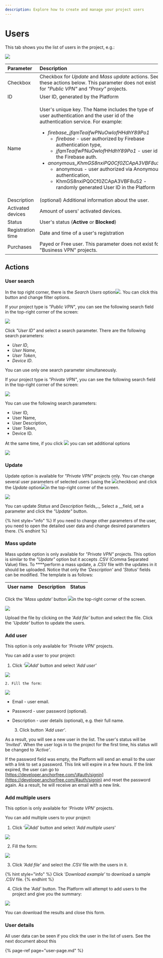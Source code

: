 ```yaml
---
description: Explore how to create and manage your project users
---
```


# Users

This tab shows you the list of users in the project, e.g.:  

![](../../.gitbook/assets/users_list.png)

<table>
  <thead>
    <tr>
      <th style="text-align:left">Parameter</th>
      <th style="text-align:left">Description</th>
    </tr>
  </thead>
  <tbody>
    <tr>
      <td style="text-align:left">
        <img src="../../.gitbook/assets/checkbox.webp" alt/>Checkbox</td>
      <td style="text-align:left">Checkbox for <em>Update</em> and <em>Mass update</em> actions. See these actions
        below. This parameter does not exist for <em>&quot;Public VPN&quot;</em> and <em>&quot;Proxy&quot;</em> projects.</td>
    </tr>
    <tr>
      <td style="text-align:left">ID</td>
      <td style="text-align:left">User ID, generated by the Platform</td>
    </tr>
    <tr>
      <td style="text-align:left">Name</td>
      <td style="text-align:left">
        <p>User&apos;s unique key. The Name includes the type of user authentication
          and the user id of the authentication service. For example:</p>
        <ul>
          <li><em>firebase_jfqmTeaifwPNuOwIofHHdhY89Po1</em>
            <ul>
              <li><em>firebase</em> - user authorized by Firebase authentication type,</li>
              <li><em>jfqmTeaifwPNuOwIofHHdhY89Po1</em> - user id in the Firebase auth.</li>
            </ul>
          </li>
          <li><em>anonymous_KhmGS8nxiPQ0Cf0ZCApA3VBF8uS2</em>
            <ul>
              <li>anonymous - user authorized via Anonymous authentication,</li>
              <li>KhmGS8nxiPQ0Cf0ZCApA3VBF8uS2 - randomly generated User ID in the Platform</li>
            </ul>
          </li>
        </ul>
      </td>
    </tr>
    <tr>
      <td style="text-align:left">Description</td>
      <td style="text-align:left">(optional) Additional information about the user.</td>
    </tr>
    <tr>
      <td style="text-align:left">Activated devices</td>
      <td style="text-align:left">Amount of users&apos; activated devices.</td>
    </tr>
    <tr>
      <td style="text-align:left">Status</td>
      <td style="text-align:left">User&apos;s status (<b>Active</b> or <b>Blocked</b>)</td>
    </tr>
    <tr>
      <td style="text-align:left">Registration time</td>
      <td style="text-align:left">Date and time of a user&apos;s registration</td>
    </tr>
    <tr>
      <td style="text-align:left">Purchases</td>
      <td style="text-align:left">Payed or Free user. This parameter does not exist for &quot;Business VPN&quot;
        projects.</td>
    </tr>
  </tbody>
</table>

## Actions

### User search

In the top right corner, there is the _Search_ _Users_ option![](../../.gitbook/assets/search_icon.png). You can click this button and change filter options.

If your project type is _"Public VPN"_, you can see the following search field in the top-right corner of the screen: 

![](../../.gitbook/assets/user_search_pvpn.png)

Click _"User ID"_ and select a search parameter. There are the following search parameters:

* _User ID_,
* _User Name_,
* _User Token_,
* _Device ID_.

You can use only one search parameter simultaneously.

If your project type is _"Private VPN"_, you can see the following search field in the top-right corner of the screen:

![](../../.gitbook/assets/user_search_bvpn.png)

You can use the following search parameters:

* User ID,
* User Name,
* User Description,
* User Token,
* Device ID. 

At the same time, if you click ![](../../.gitbook/assets/filtr_icon.jpg) you can set additional options   

![](../../.gitbook/assets/user_search_filter.png)

### Update

Update option is available for _"Private VPN"_ projects only. You can change several user parameters of selected users \(using the ![](../../.gitbook/assets/checkbox.webp)checkbox\) and click the _Update_ option![](../../.gitbook/assets/edit_icon.png)in the top-right corner of the screen. 

![](../../.gitbook/assets/users_update.png)

You can update _Status_ and _Description_ fields_._ Select a __field, set a parameter and click the _"Update"_ button.

{% hint style="info" %}
If you need to change other parameters of the user, you need to open the detailed user data and change desired parameters there.
{% endhint %}

### Mass update

Mass update option is only available for _"Private VPN"_ projects. This option is similar to the _"Update"_ option but it accepts .CSV \(Comma Separated Value\) files. To ****perform a mass update, a .CSV file with the updates in it should be uploaded. Notice that only the _'Description'_ and _'Status'_ fields can be modified. The template is as follows: 

| User name | Description | Status |
| :--- | :--- | :--- |


Click the '_Mass update'_ button ![](../../.gitbook/assets/upload_icon.png)in the top-right corner of the screen.  

![](../../.gitbook/assets/users_massupdate.png)

Upload the file by clicking on the _'Add file'_ button and select the file. Click the '_Update'_ button to update the users.

### Add user

This option is only available for _'Private VPN'_ projects. 

You can add a user to your project:

1. Click _'_![](../../.gitbook/assets/plus_icon.jpeg)_Add'_ button and select _'Add user'_

![](../../.gitbook/assets/add_user_option.png)

    2. Fill the form:

![](../../.gitbook/assets/add_user.png)

* Email - user email.
* Password - user password \(optional\). 
* Description - user details \(optional\), e.g. their full name.

  3. Click button _'Add user'_.

As a result, you will see a new user in the list. The user's status will be _'Invited'_. When the user logs in to the project for the first time, his status will be changed to _'Active'_.

If the password field was empty, the Platform will send an email to the user with a link to set a password. This link will expire in a few hours. If the link expired, the user can go to [https://developer.anchorfree.com/\#auth/signin](https://developer.anchorfree.com/#auth/signin) and reset the password again. As a result, he will receive an email with a new link.

### Add multiple users

This option is only available for _'Private VPN'_ projects. 

You can add multiple users to your project:

1. Click '![](../../.gitbook/assets/plus_icon.jpeg)Add' button and select _'Add multiple users_'

![](../../.gitbook/assets/add_user_option.png)

  2. Fill the form:

![](../../.gitbook/assets/add_users.png)

  3. Click _'Add file'_ and select the .CSV file with the users in it.

{% hint style="info" %}
Click _'Download example'_ to download a sample .CSV file.
{% endhint %}

  4. Click the _'Add'_ button. The Platform will attempt to add users to the project and give you the summary:

![](../../.gitbook/assets/add_users_result.png)

You can download the results and close this form.

### User details

All user data can be seen if you click the user in the list of users. See the next document about this

{% page-ref page="user-page.md" %}



